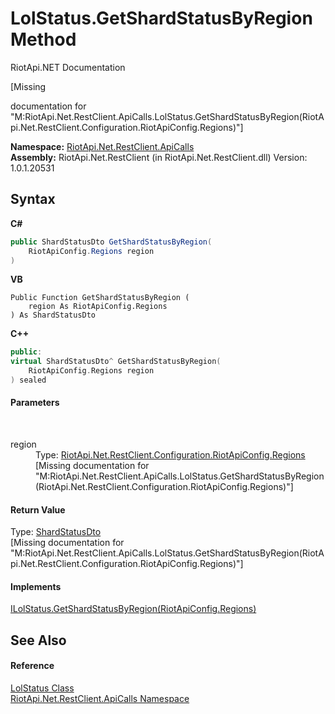 # LolStatus.GetShardStatusByRegion Method 
RiotApi.NET Documentation 

\[Missing <summary> documentation for "M:RiotApi.Net.RestClient.ApiCalls.LolStatus.GetShardStatusByRegion(RiotApi.Net.RestClient.Configuration.RiotApiConfig.Regions)"\]

**Namespace:**&nbsp;<a href="ce503962-9d76-4097-585e-86aa8997f5c3">RiotApi.Net.RestClient.ApiCalls</a><br />**Assembly:**&nbsp;RiotApi.Net.RestClient (in RiotApi.Net.RestClient.dll) Version: 1.0.1.20531

## Syntax

**C#**<br />
``` C#
public ShardStatusDto GetShardStatusByRegion(
	RiotApiConfig.Regions region
)
```

**VB**<br />
``` VB
Public Function GetShardStatusByRegion ( 
	region As RiotApiConfig.Regions
) As ShardStatusDto
```

**C++**<br />
``` C++
public:
virtual ShardStatusDto^ GetShardStatusByRegion(
	RiotApiConfig.Regions region
) sealed
```


#### Parameters
&nbsp;<dl><dt>region</dt><dd>Type: <a href="4d977124-7072-aed6-d4c3-44de17e37ee2">RiotApi.Net.RestClient.Configuration.RiotApiConfig.Regions</a><br />\[Missing <param name="region"/> documentation for "M:RiotApi.Net.RestClient.ApiCalls.LolStatus.GetShardStatusByRegion(RiotApi.Net.RestClient.Configuration.RiotApiConfig.Regions)"\]</dd></dl>

#### Return Value
Type: <a href="da32c706-2632-14a0-fee0-92325ca8796e">ShardStatusDto</a><br />\[Missing <returns> documentation for "M:RiotApi.Net.RestClient.ApiCalls.LolStatus.GetShardStatusByRegion(RiotApi.Net.RestClient.Configuration.RiotApiConfig.Regions)"\]

#### Implements
<a href="fddc3439-39a1-919c-0e33-08b34dd771a6">ILolStatus.GetShardStatusByRegion(RiotApiConfig.Regions)</a><br />

## See Also


#### Reference
<a href="9deb80d1-9d9a-d510-8576-8c5705e051c1">LolStatus Class</a><br /><a href="ce503962-9d76-4097-585e-86aa8997f5c3">RiotApi.Net.RestClient.ApiCalls Namespace</a><br />